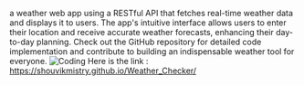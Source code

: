 a weather web app using a RESTful API that fetches real-time weather data and displays it to users. The app's intuitive interface allows users to enter their location and receive accurate weather forecasts, enhancing their day-to-day planning. Check out the GitHub repository for detailed code implementation and contribute to building an indispensable weather tool for everyone.
<img src="[https://user-images.githubusercontent.com/74038190/214644145-264f4759-7633-441e-9d67-d8dda9d50d26.gif](https://64.media.tumblr.com/983a614d217b34cdc7514bc13c94cb1e/af6d38bc8d6adb5b-bf/s540x810/8c3f9d9e9b52c96b527e1f51c201337b47e173fd.gifv)https://64.media.tumblr.com/983a614d217b34cdc7514bc13c94cb1e/af6d38bc8d6adb5b-bf/s540x810/8c3f9d9e9b52c96b527e1f51c201337b47e173fd.gifv"
 alt="Coding" >
Here is the link : https://shouvikmistry.github.io/Weather_Checker/
